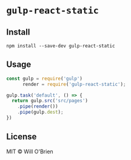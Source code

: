 
`gulp-react-static`
===============

## Install

```
npm install --save-dev gulp-react-static
```

## Usage

```javascript
const gulp = require('gulp')
      render = require('gulp-react-static');

gulp.task('default', () => {
  return gulp.src('src/pages')
    .pipe(render())
    .pipe(gulp.dest);
})
```

## License

MIT &copy; Will O'Brien
